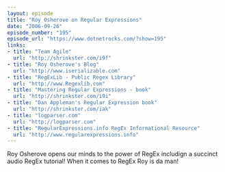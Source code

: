 ```yaml
---
layout: episode
title: "Roy Osherove on Regular Expressions"
date: "2006-09-26"
episode_number: "195"
episode_url: "https://www.dotnetrocks.com/?show=195"
links:
- title: "Team Agile"
  url: "http://shrinkster.com/i9f"
- title: "Roy Osherove's Blog"
  url: "http://www.iserializable.com"
- title: "RegExLib - Public Regex Library"
  url: "http://www.Regexlib.com"
- title: "Mastering Regular Expressions - book"
  url: "http://shrinkster.com/i9i"
- title: "Dan Appleman's Regular Expression book"
  url: "http://shrinkster.com/iak"
- title: "logparser.com"
  url: "http://logparser.com"
- title: "RegularExpressions.info RegEx Informational Resource"
  url: "http://www.regularexpressions.info"
---
```


Roy Osherove opens our minds to the power of RegEx includign a succinct audio RegEx tutorial! When it comes to RegEx Roy is da man!
